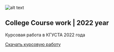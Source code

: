 ![alt text](https://pb.edu.pl/chec2020/wp-content/uploads/sites/47/2020/05/ksucta-baner.jpg)

## College Course work | 2022 year

Курсовая работа в КГУСТА 2022 года

<a id="raw-url" href="./course_work.docx">Скачать курсовую работу</a>
